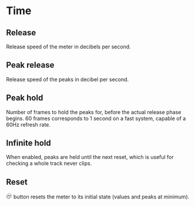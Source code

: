 # Time

## Release
Release speed of the meter in decibels per second.
## Peak release
Release speed of the peaks in decibel per second.
## Peak hold
Number
of frames to hold the peaks for, before the actual release phase begins. 60 frames corresponds to 1
second on a fast system, capable of a 60Hz refresh rate.
## Infinite hold
When
enabled, peaks are held until the next reset, which is useful for checking a whole track never
clips.
## Reset
![](../../../include/Refresh.png) button
resets the meter to its initial state (values and peaks at minimum).


